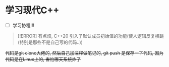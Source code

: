 # 学习现代C++

- [ ] 学习协程!!!

> [!ERROR]
> 有点烦, C++20 引入了默认成员初始值的功能(使人逻辑反复横跳(特别是那些不是自己写的代码..))

~~代码是git clone大佬的, 然后自己加注释做笔记的, git push 是保存一下代码, 因为代码是在Linux上的, 害怕哪天系统炸了~~